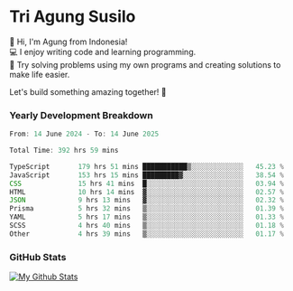 # Tri Agung Susilo

👋 Hi, I'm Agung from Indonesia!<br>
💻 I enjoy writing code and learning programming.<br>
🧠 Try solving problems using my own programs and creating solutions to make life easier.

Let's build something amazing together! 🚀

### Yearly Development Breakdown

<!--START_SECTION:waka-->

```TypeScript JavaScript PHP
From: 14 June 2024 - To: 14 June 2025

Total Time: 392 hrs 59 mins

TypeScript       179 hrs 51 mins ███████████▒░░░░░░░░░░░░░   45.23 %
JavaScript       153 hrs 15 mins █████████▓░░░░░░░░░░░░░░░   38.54 %
CSS              15 hrs 41 mins  █░░░░░░░░░░░░░░░░░░░░░░░░   03.94 %
HTML             10 hrs 14 mins  ▓░░░░░░░░░░░░░░░░░░░░░░░░   02.57 %
JSON             9 hrs 13 mins   ▓░░░░░░░░░░░░░░░░░░░░░░░░   02.32 %
Prisma           5 hrs 32 mins   ▒░░░░░░░░░░░░░░░░░░░░░░░░   01.39 %
YAML             5 hrs 17 mins   ▒░░░░░░░░░░░░░░░░░░░░░░░░   01.33 %
SCSS             4 hrs 40 mins   ▒░░░░░░░░░░░░░░░░░░░░░░░░   01.18 %
Other            4 hrs 39 mins   ▒░░░░░░░░░░░░░░░░░░░░░░░░   01.17 %
```

<!--END_SECTION:waka-->

### GitHub Stats

[![My Github Stats](https://github-readme-stats.vercel.app/api?username=triagung128&show_icons=true&hide=contribs,issues&count_private=true&theme=tokyonight)](https://github.com/triagung128)

<!-- [![Top Langs](https://github-readme-stats.vercel.app/api/top-langs/?username=triagung128&layout=compact)](https://github.com/triagung128) -->
